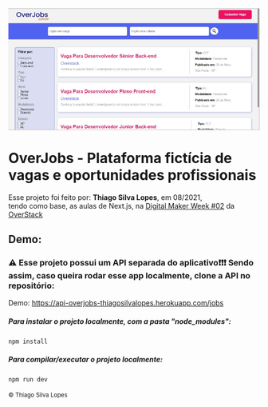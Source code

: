 <!---->
<div align="center">
<img src="./ReadMeFiles/app.jpg" align="center">
</div>

# OverJobs - Plataforma fictícia de vagas e oportunidades profissionais

<p>Esse projeto foi feito por: <strong>Thiago Silva Lopes</strong>, em 08/2021,</br>
tendo como base, as aulas de Next.js, na <a href="https://www.digitalmakerweek.com.br/">Digital Maker Week #02</a> da <a href="https://app.overstack.com.br/">OverStack</a>

## Demo:

### ⚠ Esse projeto possui um API separada do aplicativo❗❗❗ Sendo assim, caso queira rodar esse app localmente, clone a API no repositório:

Demo: https://api-overjobs-thiagosilvalopes.herokuapp.com/jobs </br>

##### Para instalar o projeto localmente, com a pasta "node_modules":

```
npm install
```

##### Para compilar/executar o projeto localmente:

```
npm run dev
```

<small>© Thiago Silva Lopes </small>

